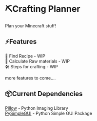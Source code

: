 # ⛏️Crafting Planner

Plan your Minecraft stuff!

## ⚡Features

📖 Find Recipe - WIP  
🧮 Calculate Raw materials - WIP  
🛠️ Steps for crafting - WIP

more features to come....

## 📦Current Dependencies

[Pillow](https://pypi.org/project/Pillow/) - Python Imaging Library  
[PySimpleGUI](https://pypi.org/project/PySimpleGUI/) - Python Simple GUI Package

